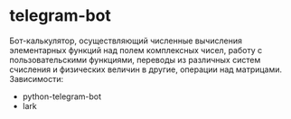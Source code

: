 # telegram-bot
Бот-калькулятор, осуществляющий численные вычисления элементарных функций над полем комплексных чисел, работу с пользовательскими функциями, переводы из различных систем счисления и физических величин в другие, операции над матрицами.
Зависимости:
* python-telegram-bot
* lark
